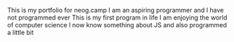 This is my portfolio for neog.camp
I am an aspiring programmer and I have not programmed ever
This is my first program in life
I am enjoying the world of computer science
I now know something about JS and also programmed a little bit